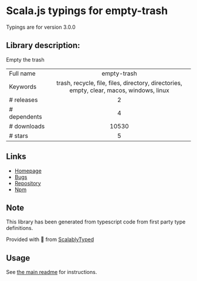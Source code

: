 
# Scala.js typings for empty-trash

Typings are for version 3.0.0

## Library description:
Empty the trash

|                    |                 |
| ------------------ | :-------------: |
| Full name          | empty-trash |
| Keywords           | trash, recycle, file, files, directory, directories, empty, clear, macos, windows, linux |
| # releases         | 2 |
| # dependents       | 4 |
| # downloads        | 10530 |
| # stars            | 5 |

## Links
- [Homepage](https://github.com/sindresorhus/empty-trash#readme)
- [Bugs](https://github.com/sindresorhus/empty-trash/issues)
- [Repository](https://github.com/sindresorhus/empty-trash)
- [Npm](https://www.npmjs.com/package/empty-trash)
    


## Note
This library has been generated from typescript code from first party type definitions.

Provided with :purple_heart: from [ScalablyTyped](https://github.com/oyvindberg/ScalablyTyped)

## Usage
See [the main readme](../../readme.md) for instructions.


